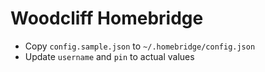 # Woodcliff Homebridge

* Copy `config.sample.json` to `~/.homebridge/config.json`
* Update `username` and `pin` to actual values